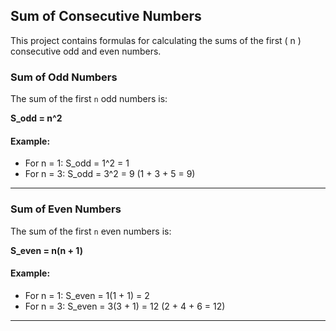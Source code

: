 
## Sum of Consecutive Numbers

This project contains formulas for calculating the sums of the first \( n \) consecutive odd and even numbers.

### Sum of Odd Numbers

The sum of the first `n` odd numbers is:

**S_odd = n^2**

#### Example:
- For n = 1: S_odd = 1^2 = 1
- For n = 3: S_odd = 3^2 = 9 (1 + 3 + 5 = 9)

---

### Sum of Even Numbers

The sum of the first `n` even numbers is:

**S_even = n(n + 1)**

#### Example:
- For n = 1: S_even = 1(1 + 1) = 2
- For n = 3: S_even = 3(3 + 1) = 12 (2 + 4 + 6 = 12)

---



